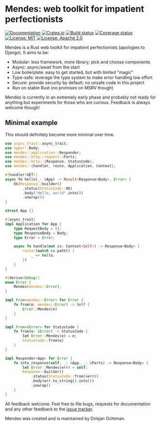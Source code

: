 # Mendes: web toolkit for impatient perfectionists

[![Documentation](https://docs.rs/mendes/badge.svg)](https://docs.rs/mendes/)
[![Crates.io](https://img.shields.io/crates/v/mendes.svg)](https://crates.io/crates/mendes)
[![Build status](https://github.com/djc/mendes/workflows/CI/badge.svg)](https://github.com/djc/mendes/actions?query=workflow%3ACI)
[![Coverage status](https://codecov.io/gh/djc/mendes/branch/master/graph/badge.svg)](https://codecov.io/gh/djc/mendes)
[![License: MIT](https://img.shields.io/badge/License-MIT-blue.svg)](LICENSE-MIT)
[![License: Apache 2.0](https://img.shields.io/badge/License-Apache%202.0-blue.svg)](LICENSE-APACHE)

Mendes is a Rust web toolkit for impatient perfectionists (apologies to Django).
It aims to be:

* Modular: less framework, more library; pick and choose components
* Async: async/await from the start
* Low boilerplate: easy to get started, but with limited "magic"
* Type-safe: leverage the type system to make error handling low effort
* Secure: provide security by default; no unsafe code in this project
* Run on stable Rust (no promises on MSRV though)

Mendes is currently in an extremely early phase and probably not ready for anything
but experiments for those who are curious. Feedback is always welcome though!

## Minimal example

This should definitely become more minimal over time.

```rust
use async_trait::async_trait;
use hyper::Body;
use mendes::application::Responder;
use mendes::http::request::Parts;
use mendes::http::{Response, StatusCode};
use mendes::{handler, route, Application, Context};

#[handler(GET)]
async fn hello(_: &App) -> Result<Response<Body>, Error> {
    Ok(Response::builder()
        .status(StatusCode::OK)
        .body("Hello, world".into())
        .unwrap())
}

struct App {}

#[async_trait]
impl Application for App {
    type RequestBody = ();
    type ResponseBody = Body;
    type Error = Error;

    async fn handle(mut cx: Context<Self>) -> Response<Body> {
        route!(match cx.path() {
            _ => hello,
        })
    }
}

#[derive(Debug)]
enum Error {
    Mendes(mendes::Error),
}

impl From<mendes::Error> for Error {
    fn from(e: mendes::Error) -> Self {
        Error::Mendes(e)
    }
}

impl From<&Error> for StatusCode {
    fn from(e: &Error) -> StatusCode {
        let Error::Mendes(e) = e;
        StatusCode::from(e)
    }
}

impl Responder<App> for Error {
    fn into_response(self, _: &App, _: &Parts) -> Response<Body> {
        let Error::Mendes(err) = self;
        Response::builder()
            .status(StatusCode::from(&err))
            .body(err.to_string().into())
            .unwrap()
    }
}
```

All feedback welcome. Feel free to file bugs, requests for documentation and
any other feedback to the [issue tracker][issues].

Mendes was created and is maintained by Dirkjan Ochtman.

[issues]: https://github.com/djc/mendes/issues
